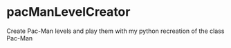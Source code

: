 # pacManLevelCreator
Create Pac-Man levels and play them with my python recreation of the class Pac-Man
